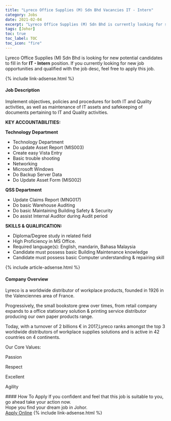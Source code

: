 ```yaml
---
title: "Lyreco Office Supplies (M) Sdn Bhd Vacancies IT - Intern" 
category: Jobs 
date: 2021-02-04 
excerpt: "Lyreco Office Supplies (M) Sdn Bhd is currently looking for suitable person to fill in the IT - Intern which positioned at Johor" 
tags: [Johor] 
toc: true 
toc_label: TOC 
toc_icon: "fire" 
--- 
```


<p>Lyreco Office Supplies (M) Sdn Bhd is looking for new potential candidates to fill in for <b>IT - Intern</b> position. If you currently looking for new job opportunities and qualified with the job desc, feel free to apply this job.
</p>{% include link-adsense.html %} 
<div><div><h4>Job Description</h4></div><div><div><span><div><p>Implement objectives, policies and procedures for both IT and Quality activities, as well as maintenance of IT assets and safekeeping of documents pertaining to IT and Quality activities.</p><p><strong>KEY ACCOUNTABILITIES:</strong></p><p><strong>Technology Department</strong></p><ul><li>Technology Department</li><li>Do update Asset Report (MIS003)</li><li>Create easy Vista Entry</li><li>Basic trouble shooting</li><li>Networking</li><li>Microsoft Windows</li><li>Do Backup Server Data</li><li>Do Update Asset Form (MIS002)</li></ul><p><strong>QSS Department</strong></p><ul><li>Update Claims Report (MNG017)</li><li>Do basic Warehouse Auditing</li><li>Do basic Maintaining Building Safety &amp; Security</li><li>Do assist Internal Auditor during Audit period&#160;</li></ul><p><strong>SKILLS &amp; QUALIFICATION:</strong></p><ul><li>Diploma/Degree study in related field</li><li>High Proficiency in MS Office.</li><li>Required language(s): English, mandarin, Bahasa Malaysia</li><li>Candidate must possess basic Building Maintenance knowledge</li><li>Candidate must possess basic Computer understanding &amp; repairing skill</li></ul></div></span></div></div></div> 
{% include article-adsense.html %} 
<div><div><h4>Company Overview</h4></div><div><div><span><div><p>Lyreco is a worldwide distributor of workplace products, founded in 1926&#160;in the Valenciennes area of France.&#160;</p><p>Progressively, the small bookstore grew over times, from retail company expands to a office stationary solution &amp; printing service distributor producing our own paper products range.</p><p>Today, with a turnover of 2 billions &#8364; in 2017,Lyreco ranks amongst the top 3 worldwide distributors of workplace supplies solutions and is active in 42 countries on&#160;4 continents.</p><p>Our Core Values:</p><p>Passion</p><p>Respect</p><p>Excellent&#160;</p><p>Agility&#160;</p></div></span></div></div></div> 
#### How To Apply 
If you confident and feel that this job is suitable to you, go ahead take your action now. <br/> 
Hope you find your dream job in Johor. <br/> 
<a href="https://www.jobstreet.com.my/en/job/it-intern-4476383?jobId=jobstreet-my-job-4476383&sectionRank=26&token=0~17e2df15-bb13-4007-8194-2ce7ba02fe68&fr=SRP%20View%20In%20New%20Ta" class="btn btn--info" target="_blank" rel="nofollow noopenner">Apply Online</a> 
{% include link-adsense.html %} 